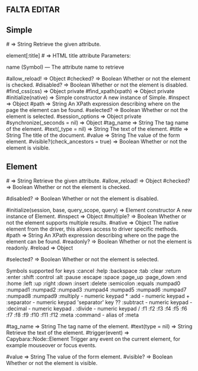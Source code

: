 
## FALTA EDITAR









## Simple

#[](name) ⇒ String
Retrieve the given attribute.

element[:title] # => HTML title attribute
Parameters:

name (Symbol) — The attribute name to retrieve

#allow_reload! ⇒ Object
#checked? ⇒ Boolean
Whether or not the element is checked.
#disabled? ⇒ Boolean
Whether or not the element is disabled.
#find_css(css) ⇒ Object private
#find_xpath(xpath) ⇒ Object private
#initialize(native) ⇒ Simple constructor
A new instance of Simple.
#inspect ⇒ Object
#path ⇒ String
An XPath expression describing where on the page the element can be found.
#selected? ⇒ Boolean
Whether or not the element is selected.
#session_options ⇒ Object private
#synchronize(_seconds = nil) ⇒ Object
#tag_name ⇒ String
The tag name of the element.
#text(_type = nil) ⇒ String
The text of the element.
#title ⇒ String
The title of the document.
#value ⇒ String
The value of the form element.
#visible?(check_ancestors = true) ⇒ Boolean
Whether or not the element is visible.


## Element

#[](attribute) ⇒ String
Retrieve the given attribute.
#allow_reload! ⇒ Object
#checked? ⇒ Boolean
Whether or not the element is checked.

#disabled? ⇒ Boolean
Whether or not the element is disabled.



#initialize(session, base, query_scope, query) ⇒ Element constructor
A new instance of Element.
#inspect ⇒ Object
#multiple? ⇒ Boolean
Whether or not the element supports multiple results.
#native ⇒ Object
The native element from the driver, this allows access to driver specific methods.
#path ⇒ String
An XPath expression describing where on the page the element can be found.
#readonly? ⇒ Boolean
Whether or not the element is readonly.
#reload ⇒ Object


#selected? ⇒ Boolean
Whether or not the element is selected.


Symbols supported for keys :cancel :help :backspace :tab :clear :return :enter :shift :control :alt :pause :escape :space :page_up :page_down :end :home :left :up :right :down :insert :delete :semicolon :equals :numpad0 :numpad1 :numpad2 :numpad3 :numpad4 :numpad5 :numpad6 :numpad7 :numpad8 :numpad9 :multiply - numeric keypad * :add - numeric keypad + :separator - numeric keypad 'separator' key ?? :subtract - numeric keypad - :decimal - numeric keypad . :divide - numeric keypad / :f1 :f2 :f3 :f4 :f5 :f6 :f7 :f8 :f9 :f10 :f11 :f12 :meta :command - alias of :meta


#tag_name ⇒ String
The tag name of the element.
#text(type = nil) ⇒ String
Retrieve the text of the element.
#trigger(event) ⇒ Capybara::Node::Element
Trigger any event on the current element, for example mouseover or focus events.

#value ⇒ String
The value of the form element.
#visible? ⇒ Boolean
Whether or not the element is visible.